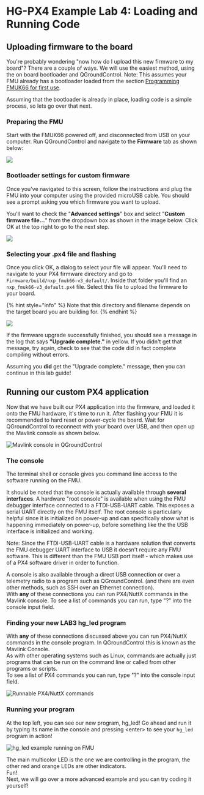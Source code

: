 # HG-PX4 Example Lab 4: Loading and Running Code

## Uploading firmware to the board

You're probably wondering "now how do I upload this new firmware to my board"? There are a couple of ways. We will use the easiest method, using the on board bootloader and QGroundControl. Note: This assumes your FMU already has a bootloader loaded from the section [Programming FMUK66 for first use](../../userguide/programming.md).  
  
Assuming that the bootloader is already in place, loading code is a simple process, so lets go over that next.

### Preparing the FMU

Start with the FMUK66 powered off, and disconnected from USB on your computer. Run QGroundControl and navigate to the **Firmware** tab as shown below:

![](../../.gitbook/assets/image%20%28165%29.png)

### Bootloader settings for custom firmware

Once you've navigated to this screen, follow the instructions and plug the FMU into your computer using the provided microUSB cable. You should see a prompt asking you which firmware you want to upload. 

You'll want to check the "**Advanced settings**" box and select "**Custom firmware file...**" from the dropdown box as shown in the image below. Click OK at the top right to go to the next step.

![](../../.gitbook/assets/image%20%28173%29.png)

### Selecting your .px4 file and flashing

Once you click OK, a dialog to select your file will appear. You'll need to navigate to your PX4 firmware directory and go to `Firmware/build/nxp_fmuk66-v3_default/`. Inside that folder you'll find an `nxp_fmuk66-v3_default.px4` file. Select this file to upload the firmware to your board.

{% hint style="info" %}
Note that this directory and filename depends on the target board you are building for.
{% endhint %}

![](../../.gitbook/assets/image%20%28167%29.png)

If the firmware upgrade successfully finished, you should see a message in the log that says **"Upgrade complete."** in yellow. If you didn't get that message, try again, check to see that the code did in fact complete compiling without errors.

Assuming you **did** get the "Upgrade complete." message, then you can continue in this lab guide!

## Running our custom PX4 application

Now that we have built our PX4 application into the firmware, and loaded it onto the FMU hardware, it's time to run it. After flashing your FMU it is recommended to hard reset or power-cycle the board. Wait for QGroundControl to reconnect with your board over USB, and then open up the Mavlink console as shown below.

![Mavlink console in QGroundControl](../../.gitbook/assets/image%20%28166%29.png)

### The console

The terminal shell or console gives you command line access to the software running on the FMU. 

It should be noted that the console is actually available through **several interfaces**. A hardware "root console" is available when using the FMU debugger interface connected to a FTDI-USB-UART cable. This exposes a serial UART directly on the FMU itself. The root console is particularly helpful since it is initialized on power-up and can specifically show what is happening immediately on power-up, before something like the the USB interface is initialized and working. 

Note: Since the FTDI-USB-UART cable is a hardware solution that converts the FMU debugger UART interface to USB it doesn't require any FMU software. This is different than the FMU USB port itself - which makes use of a PX4 software driver in order to function.

A console is also available through a direct USB connection or over a telemetry radio to a program such as QGroundControl. \(and there are even other methods, such as SSH over an Ethernet connection\).   
With **any** of these connections you can run PX4/NuttX commands in the Mavlink console. To see a list of commands you can run, type "?" into the console input field.

### Finding your new LAB3 hg\_led program

With **any** of these connections discussed above you can run PX4/NuttX commands in the console program. In QGroundControl this is known as the Mavlink Console.   
As with other operating systems such as Linux, commands are actually just programs that can be run on the command line or called from other programs or scripts.   
To see a list of PX4 commands you can run, type "?" into the console input field.

![Runnable PX4/NuttX commands](../../.gitbook/assets/image%20%28169%29.png)

### Running your program

At the top left, you can see our new program, hg\_led! Go ahead and run it by typing its name in the console and pressing &lt;enter&gt; to see your `hg_led` program in action!

![hg\_led example running on FMU](../../.gitbook/assets/animated.gif)

The main multicolor LED is the one we are controlling in the program, the other red and orange LEDs are other indicators.   
Fun!  
Next, we will go over a more advanced example and you can try coding it yourself!

